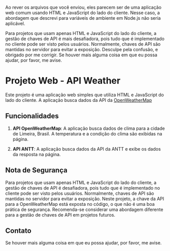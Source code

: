 Ao rever os arquivos que você enviou, eles parecem ser de uma aplicação web comum usando HTML e JavaScript do lado do cliente. Nesse caso, a abordagem que descrevi para variáveis de ambiente em Node.js não seria aplicável.

Para projetos que usam apenas HTML e JavaScript do lado do cliente, a gestão de chaves de API é mais desafiadora, pois tudo que é implementado no cliente pode ser visto pelos usuários. Normalmente, chaves de API são mantidas no servidor para evitar a exposição. Desculpe pela confusão, e obrigado por me corrigir. Se houver mais alguma coisa em que eu possa ajudar, por favor, me avise.

# Projeto Web - API Weather

Este projeto é uma aplicação web simples que utiliza HTML e JavaScript do lado do cliente. 
A aplicação busca dados da API da [OpenWeatherMap](https://openweathermap.org/city/3458575)



## Funcionalidades

1. **API OpenWeatherMap**: A aplicação busca dados de clima para a cidade de Limeira, Brasil. A temperatura e a condição do clima são exibidas na página.

2. **API ANTT**: A aplicação busca dados da API da ANTT e exibe os dados da resposta na página.

## Nota de Segurança

Para projetos que usam apenas HTML e JavaScript do lado do cliente, a gestão de chaves de API é desafiadora, pois tudo que é implementado no cliente pode ser visto pelos usuários. Normalmente, chaves de API são mantidas no servidor para evitar a exposição. Neste projeto, a chave da API para a OpenWeatherMap está exposta no código, o que não é uma boa prática de segurança. Recomenda-se considerar uma abordagem diferente para a gestão de chaves de API em projetos futuros.

## Contato

Se houver mais alguma coisa em que eu possa ajudar, por favor, me avise.